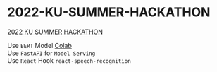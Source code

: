 # 2022-KU-SUMMER-HACKATHON
[2022 KU SUMMER HACKATHON](https://github.com/injoonH/2022-ku-summer-hackathon)  
  

Use `BERT` Model [Colab](https://colab.research.google.com/drive/1pA8p44I-Qe1vcmws8sU5iLdtqT8Yp2w5?usp=sharing)  
Use `FastAPI` for `Model Serving`  
Use `React` Hook `react-speech-recognition`
